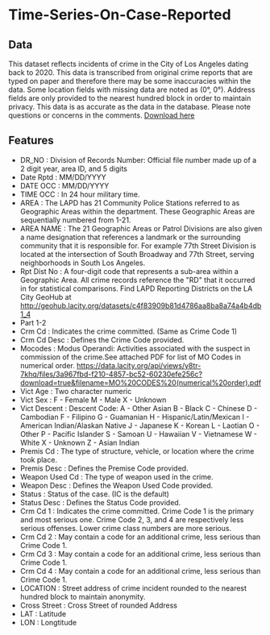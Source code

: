# Time-Series-On-Case-Reported

## Data
This dataset reflects incidents of crime in the City of Los Angeles dating back to 2020. This data is transcribed from original crime reports that are typed on paper and therefore there may be some inaccuracies within the data. Some location fields with missing data are noted as (0°, 0°). Address fields are only provided to the nearest hundred block in order to maintain privacy. This data is as accurate as the data in the database. Please note questions or concerns in the comments.
<a href="https://data.lacity.org/Public-Safety/Crime-Data-from-2020-to-Present/2nrs-mtv8">Download here</a>
## Features
 * DR_NO : Division of Records Number: Official file number made up of a 2 digit year, area ID, and 5 digits
 * Date Rptd : MM/DD/YYYY
 * DATE OCC	: MM/DD/YYYY
 * TIME OCC	: In 24 hour military time.
 * AREA	: The LAPD has 21 Community Police Stations referred to as Geographic Areas within the department. These Geographic Areas are sequentially numbered from 1-21.
 * AREA NAME : The 21 Geographic Areas or Patrol Divisions are also given a name designation that references a landmark or the surrounding community that it is responsible for. For example 77th Street Division is located at the intersection of South Broadway and 77th Street, serving neighborhoods in South Los Angeles.
 * Rpt Dist No : A four-digit code that represents a sub-area within a Geographic Area. All crime records reference the "RD" that it occurred in for statistical comparisons. Find LAPD Reporting Districts on the LA City GeoHub at http://geohub.lacity.org/datasets/c4f83909b81d4786aa8ba8a74a4b4db1_4
 * Part 1-2
 * Crm Cd : Indicates the crime committed. (Same as Crime Code 1)
 * Crm Cd Desc : Defines the Crime Code provided.
 * Mocodes : Modus Operandi: Activities associated with the suspect in commission of the crime.See attached PDF for list of MO Codes in numerical order. https://data.lacity.org/api/views/y8tr-7khq/files/3a967fbd-f210-4857-bc52-60230efe256c?download=true&filename=MO%20CODES%20(numerical%20order).pdf
 * Vict Age	: Two character numeric
 * Vict Sex	: F - Female M - Male X - Unknown
 * Vict Descent	: Descent Code: A - Other Asian B - Black C - Chinese D - Cambodian F - Filipino G - Guamanian H - Hispanic/Latin/Mexican I - American Indian/Alaskan Native J - Japanese K - Korean L - Laotian O - Other P - Pacific Islander S - Samoan U - Hawaiian V - Vietnamese W - White X - Unknown Z - Asian Indian
 * Premis Cd : The type of structure, vehicle, or location where the crime took place.
 * Premis Desc	: Defines the Premise Code provided.
 * Weapon Used Cd : The type of weapon used in the crime.
 * Weapon Desc	: Defines the Weapon Used Code provided.
 * Status : Status of the case. (IC is the default)
 * Status Desc : Defines the Status Code provided.
 * Crm Cd 1	: Indicates the crime committed. Crime Code 1 is the primary and most serious one. Crime Code 2, 3, and 4 are respectively less serious offenses. Lower crime class numbers are more serious.
 * Crm Cd 2	: May contain a code for an additional crime, less serious than Crime Code 1.
 * Crm Cd 3	: May contain a code for an additional crime, less serious than Crime Code 1.
 * Crm Cd 4	: May contain a code for an additional crime, less serious than Crime Code 1.
 * LOCATION	: Street address of crime incident rounded to the nearest hundred block to maintain anonymity.
 * Cross Street	: Cross Street of rounded Address
 * LAT : Latitude
 * LON : Longtitude
